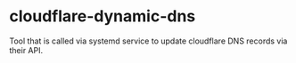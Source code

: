 # cloudflare-dynamic-dns
Tool that is called via systemd service to update cloudflare DNS records via their API. 
